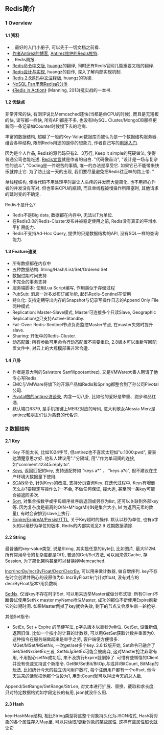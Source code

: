 ## Redis简介

### 1 Overview

#### 1.1 资料

- [<The Little Redis Book>](http://openmymind.net/2012/1/23/The-Little-Redis-Book/), 最好的入门小册子, 可以先于一切文档之前看. 
- [作者Antirez的博客](http://antirez.com/), [Antirez维护的Redis推特](https://twitter.com/redisfeed). 
- [<Redis weekly>](http://redisweekly.com/), Redis周报. 
- [Redis命令中文版](http://redis.readthedocs.org/en/latest/), [huangz](http://weibo.com/huangz1990)的翻译, 同时还有Redis官网几篇重要文档的翻译. 
- [Redis设计与实现](http://www.redisbook.com/en/latest/), huangz的巨作, 深入了解内部实现机制. 
- [Redis 2.6源码中文注释版](https://github.com/huangz1990/annotated_redis_source/), huangz的功德. 
- [NoSQL Fan里面Redis的分类](http://blog.nosqlfan.com/topics/redis)
- [《Redis in Action》](http://www.manning.com/carlson/) (Manning, 2013)挺实战的一本书. 

#### 1.2 优缺点

非常非常的快, 有测评说比Memcached还快(当都是单CPU的时候), 而且是无短板的快, 读写都一样快, 所有API都差不多, 也没有MySQL Cluster/MongoDB那样更新同一条记录如Counter时候慢下去的毛病.   

丰富的数据结构, 超越了一般的Key-Value数据库而被认为是一个数据结构服务器. 组合各种结构, 限制Redis用途的是你的想象力, 作者自己写的[用途入门](http://oldblog.antirez.com/post/take-advantage-of-redis-adding-it-to-your-stack.html). 

因为是个人作品, Redis的源代码只有2、3万行, Keep it simple的死硬做法, 使得普通公司也能吃透. [Redis宣言](http://oldblog.antirez.com/post/redis-manifesto.html)就是作者的自白. "代码像首诗", "设计是一场与复杂性的战斗", "Coding是一件艰苦的事情, 唯一的办法是享受它. 如果它已不能带来快乐就停止它. 为了防止这一天的出现, 我们要尽量避免把Redis往乏味的路上带. "

单线程结构, 使得代码不用处理平时最让人头疼的并发而大量简化, 也不用担心作者的并发没有写对, 但也带来CPU的瓶颈, 而且单线程被慢操作所阻塞时, 其他请求的延时变的不确定. 

Redis不是什么?
- Redis不是Big data, 数据都在内存中, 无法以T为单位. 
- 在Redis3.0的Redis-Cluster发布并被稳定使用之前, Redis没有真正的平滑水平扩展能力. 
- Redis不支持Ad-Hoc Query, 提供的只是数据结构的API, 没有SQL一样的查询能力. 

#### 1.3 Feature速览

- 所有数据都在内存中
- 五种数据结构: String/Hash/List/Set/Ordered Set
- 数据过期时间支持
- 不完全的事务支持
- 服务端脚本: 使用Lua Script编写, 作用类似于存储过程
- PubSub: 消息一对多发布订阅功能, 起码Redis-Sentinel在使用
- 持久化: 支持定期导出内存的Snapshot与记录写操作日志的Append Only File两种模式
- Replication: Master-Slave模式, Master可连接多个只读Slave, Geographic Replication也只支持Active-Standby. 
- Fail-Over: Redis-Sentinel节点负责监控Master节点, 在master失效时提升slave. 
- Sharing: 开发中的Redis-Cluster. 
- 动态配置: 所有参数可用命令行动态配置不需要重启, 2.8版本可以重新写回配置文件中, 对云上的大规模部署非常合适. 

#### 1.4 八卦
- 作者是意大利的Salvatore Sanfilippo(antirez), 又是VMWare大善人聘请了他专心写Redis. 
- EMC与VMWare将旗下的开源产品如Redis和Spring都整合到了孙公司Pivotal公司. 
- [Pivotal做的antirez访谈录](http://blog.gopivotal.com/pivotal-people/pivotal-people-salvatore-sanfilippo-inventor-of-redis), 内含一切八卦, 比如他的爱好是举重、跑步和品红酒. 
- 默认端口6379, 是手机按键上MERZ对应的号码, 意大利歌女Alessia Merz是antirez和朋友们认为愚蠢的代名词. 

### 2 数据结构

#### 2.1 Key
- Key 不能太长, 比如1024字节, 但antirez也不喜欢太短如"u:1000:pwd", 要表达清楚意思才好. 他私人建议用":"分隔域, 用"."作为单词间的连接, 如"comment:12345:reply.to". 
- [Keys](http://redis.readthedocs.org/en/latest/key/keys.html), 返回匹配的key, 支持通配符如 "keys a*" 、 "keys a?c", 但不建议在生产环境大数据量下使用. 
- [SCAN](http://redis.readthedocs.org/en/latest/key/scan.html)命令, 针对Keys的改进, 支持分页查询Key. 在迭代过程中, Keys有增删怎么办?要锁定写操作么?--不会, 不做任何保证, 撞大运, 甚至同一条key可能会被返回多次. 
- [Sort](http://redis.readthedocs.org/en/latest/key/sort.html), 对集合按数字或字母顺序排序后返回或另存为list, 还可以关联到外部key等. 因为复杂度是最高的O(N+M*log(M))(N是集合大小, M 为返回元素的数量), 有时会安排到slave上执行. 
- [Expire/ExpireAt/Persist/TTL](http://redis.readthedocs.org/en/latest/key/expire.html), 关于Key超时的操作. 默认以秒为单位, 也有p字头的以毫秒为单位的版本,  Redis的内部实现见2.9 过期数据清除. 

#### 2.2 String
最普通的key-value类型, 说是String, 其实是任意的byte[], 比如图片, 最大512M. 所有常用命令的复杂度都是O(1), 普通的Get/Set方法, 可以用来做Cache, 存Session, 为了简化架构甚至可以替换掉Memcached. 

[Incr/IncrBy/IncrByFloat/Decr/DecrBy](http://redis.readthedocs.org/en/latest/string/decr.html), 可以用来做计数器, 做自增序列. key不存在时会创建并贴心的设原值为0. IncrByFloat专门针对float, 没有对应的decrByFloat版本?用负数啊. 

[SetNx](http://redis.readthedocs.org/en/latest/string/setnx.html),  仅当key不存在时才Set. 可以用来选举Master或做分布式锁: 所有Client不断尝试使用SetNx master myName抢注Master, 成功的那位不断使用Expire刷新它的过期时间. 如果Master倒掉了key就会失效, 剩下的节点又会发生新一轮抢夺. 

其他Set指令: 

- SetEx,  Set + Expire 的简便写法, p字头版本以毫秒为单位. 
GetSet,  设置新值, 返回旧值. 比如一个按小时计算的计数器, 可以用GetSet获取计数并重置为0. 这种指令在服务端做起来是举手之劳, 客户端便方便很多. 
MGet/MSet/MSetNx,  一次get/set多个key. 
2.6.12版开始, Set命令已融合了Set/SetNx/SetEx三者, SetNx与SetEx可能会被废弃, 这对Master抢注非常有用, 不用担心setNx成功后, 来不及执行Expire就倒掉了. 可惜有些懒惰的Client并没有快速支持这个新指令. 
GetBit/SetBit/BitOp,与或非/BitCount,  BitMap的玩法, 比如统计今天的独立访问用户数时, 每个注册用户都有一个offset, 他今天进来的话就把他那个位设为1, 用BitCount就可以得出今天的总人数. 

Append/SetRange/GetRange/StrLen, 对文本进行扩展、替换、截取和求长度, 只对特定数据格式如字段定长的有用, json就没什么用. 

#### 2.3 Hash

key-HashMap结构, 相比String类型将这整个对象持久化为JSON格式, Hash将对象的各个属性存入Map里, 可以只读取/更新对象的某些属性. 这样有些属性超长就让它